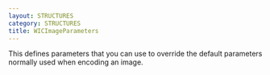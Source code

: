 ```yaml
---
layout: STRUCTURES
category: STRUCTURES
title: WICImageParameters
---
```


This defines parameters that you can use to override the default parameters normally used when encoding an image.
